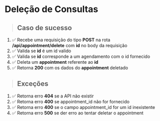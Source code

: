 # Deleção de Consultas

> ## Caso de sucesso

1. ✅ Recebe uma requisição do tipo **POST** na rota **/api/appointment/delete** com **id** no body da requisição
2. ✅ Valida se **id** é um id valido
3. ✅ Valida se **id** corresponde a um agendamento com o id fornecido
4. ✅ Deleta um **appointment** referente ao **id**
5. ✅ Retorna **200** com os dados do **appointment** deletado

> ## Exceções

1. ✅ Retorna erro **404** se a API não existir
2. ✅ Retorna erro **400** se appointment_id não for fornecido
3. ✅ Retorna erro **400** se o campo appointment_id for um id inexistente
4. ✅ Retorna erro **500** se der erro ao tentar deletar o appointment

